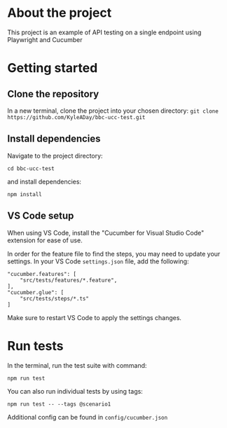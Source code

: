 # About the project
This project is an example of API testing on a single endpoint using Playwright and Cucumber

# Getting started

## Clone the repository
In a new terminal, clone the project into your chosen directory:
`git clone https://github.com/KyleADay/bbc-ucc-test.git`

## Install dependencies
Navigate to the project directory: 

`cd bbc-ucc-test`

and install dependencies: 

`npm install`

## VS Code setup
When using VS Code, install the "Cucumber for Visual Studio Code" extension for ease of use.

In order for the feature file to find the steps, you may need to update your settings. In your VS Code `settings.json` file, add the following:
```
"cucumber.features": [
    "src/tests/features/*.feature",
],
"cucumber.glue": [
    "src/tests/steps/*.ts"
]
```
Make sure to restart VS Code to apply the settings changes.

# Run tests
In the terminal, run the test suite with command: 

`npm run test`

You can also run individual tests by using tags:

`npm run test -- --tags @scenario1`

Additional config can be found in `config/cucumber.json`